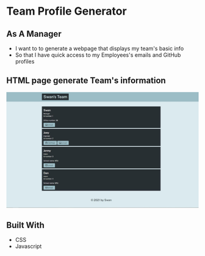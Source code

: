 # Team Profile Generator

## As A Manager

  * I want to to generate a webpage that displays my team's basic info
  * So that I have quick access to my Employees's emails and GitHub profiles
  
## HTML page generate Team's information 

![Alt text](/src/images/website.JPG?raw=true "Optional Title")

## Built With

- CSS
- Javascript

